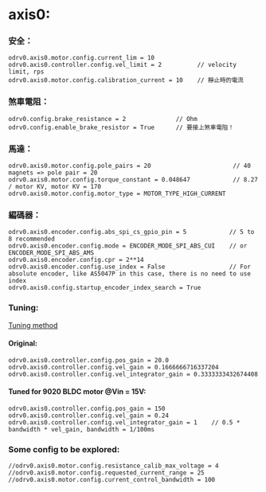 # axis0:
### 安全：
```
odrv0.axis0.motor.config.current_lim = 10
odrv0.axis0.controller.config.vel_limit = 2          // velocity limit, rps
odrv0.axis0.motor.config.calibration_current = 10    // 靜止時的電流
```

### 煞車電阻：
```
odrv0.config.brake_resistance = 2              // Ohm
odrv0.config.enable_brake_resistor = True      // 要接上煞車電阻！
```

### 馬達：
```
odrv0.axis0.motor.config.pole_pairs = 20                       // 40 magnets => pole pair = 20
odrv0.axis0.motor.config.torque_constant = 0.048647            // 8.27 / motor KV, motor KV = 170
odrv0.axis0.motor.config.motor_type = MOTOR_TYPE_HIGH_CURRENT
```

### 編碼器：
```
odrv0.axis0.encoder.config.abs_spi_cs_gpio_pin = 5            // 5 to 8 recommended
odrv0.axis0.encoder.config.mode = ENCODER_MODE_SPI_ABS_CUI    // or ENCODER_MODE_SPI_ABS_AMS
odrv0.axis0.encoder.config.cpr = 2**14
odrv0.axis0.encoder.config.use_index = False                  // For absolute encoder, like AS5047P in this case, there is no need to use index
odrv0.axis0.config.startup_encoder_index_search = True
```

### Tuning:
[Tuning method](https://docs.odriverobotics.com/v/0.5.6/control.html#control-doc)
#### Original:
```
odrv0.axis0.controller.config.pos_gain = 20.0
odrv0.axis0.controller.config.vel_gain = 0.1666666716337204
odrv0.axis0.controller.config.vel_integrator_gain = 0.3333333432674408
```
#### Tuned for 9020 BLDC motor @Vin = 15V:
```
odrv0.axis0.controller.config.pos_gain = 150
odrv0.axis0.controller.config.vel_gain = 0.24
odrv0.axis0.controller.config.vel_integrator_gain = 1    // 0.5 * bandwidth * vel_gain, bandwidth = 1/100ms
```

### Some config to be explored:
```
//odrv0.axis0.motor.config.resistance_calib_max_voltage = 4
//odrv0.axis0.motor.config.requested_current_range = 25
//odrv0.axis0.motor.config.current_control_bandwidth = 100
```

